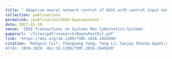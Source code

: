 ```yaml
---
title: " Adaptive neural network control of AUVs with control input nonlinearities using reinforcement learning"
collection: publications
permalink: /publication/2019-bayespostest
date: 2017-01-10
venue: 'IEEE Transactions on Systems Man Cybernetics-Systems'
paperurl: '/files/pdf/research/BayesPostEst.pdf'
link: 'https://doi.org/10.1109/TSMC.2016.2645699'
citation: 'Rongxin Cui*; Chenguang Yang; Yang Li; Sanjay Sharma.&quot;Adaptive neural network control of AUVs with control input nonlinearities using reinforcement learning.&quot; <i>IEEE Transactions on Systems Man Cybernetics-Systems</i>, 2017,
47(6): 1019-1029. doi:10.1109/TSMC.2016.2645699'
---
```

